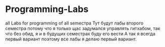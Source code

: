# Programming-Labs
all Labs for programming of all semeстра
Тут будут лабы второго семестра потому что я только щас задумался управлять гитхабом, так что без обид, я и в будущих семестрах буду его вести
А так я всегда первый вариант поэтому все лабы я делаю первый вариант.
